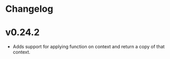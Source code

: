# Changelog

# v0.24.2
 - Adds support for applying function on context and return a copy of that context.
